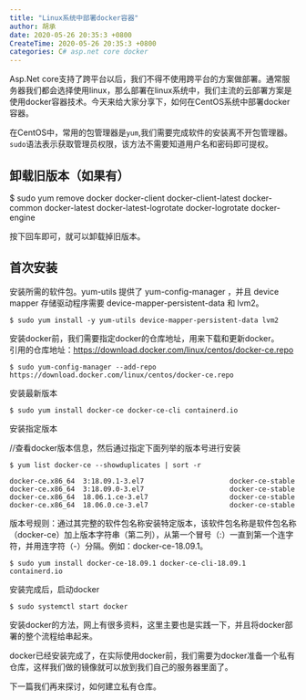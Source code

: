 ```yaml
---
title: "Linux系统中部署docker容器"
author: 胡承
date: 2020-05-26 20:35:3 +0800
CreateTime: 2020-05-26 20:35:3 +0800
categories: C# asp.net core docker
---
```


Asp.Net core支持了跨平台以后，我们不得不使用跨平台的方案做部署。通常服务器我们都会选择使用linux，那么部署在linux系统中，我们主流的云部署方案是使用docker容器技术。今天来给大家分享下，如何在CentOS系统中部署docker容器。

<!-- more -->

在CentOS中，常用的包管理器是`yum`,我们需要完成软件的安装离不开包管理器。  
`sudo`语法表示获取管理员权限，该方法不需要知道用户名和密码即可提权。

## 卸载旧版本（如果有）

$ sudo yum remove docker docker-client docker-client-latest docker-common docker-latest docker-latest-logrotate docker-logrotate docker-engine

按下回车即可，就可以卸载掉旧版本。

## 首次安装

安装所需的软件包。yum-utils 提供了 yum-config-manager ，并且 device mapper 存储驱动程序需要 device-mapper-persistent-data 和 lvm2。

```
$ sudo yum install -y yum-utils device-mapper-persistent-data lvm2
```

安装docker前，我们需要指定docker的仓库地址，用来下载和更新docker。  
引用的仓库地址：https://download.docker.com/linux/centos/docker-ce.repo

```
$ sudo yum-config-manager --add-repo https://download.docker.com/linux/centos/docker-ce.repo
```

安装最新版本

```
$ sudo yum install docker-ce docker-ce-cli containerd.io

```

安装指定版本

//查看docker版本信息，然后通过指定下面列举的版本号进行安装
```
$ yum list docker-ce --showduplicates | sort -r

docker-ce.x86_64  3:18.09.1-3.el7                     docker-ce-stable
docker-ce.x86_64  3:18.09.0-3.el7                     docker-ce-stable
docker-ce.x86_64  18.06.1.ce-3.el7                    docker-ce-stable
docker-ce.x86_64  18.06.0.ce-3.el7                    docker-ce-stable
```
版本号规则：通过其完整的软件包名称安装特定版本，该软件包名称是软件包名称（docker-ce）加上版本字符串（第二列），从第一个冒号（:）一直到第一个连字符，并用连字符（-）分隔。例如：docker-ce-18.09.1。

```
$ sudo yum install docker-ce-18.09.1 docker-ce-cli-18.09.1 containerd.io

```

安装完成后，启动docker
```
$ sudo systemctl start docker
```
安装docker的方法，网上有很多资料，这里主要也是实践一下，并且将docker部署的整个流程给串起来。

docker已经安装完成了，在实际使用docker前，我们需要为docker准备一个私有仓库，这样我们做的镜像就可以放到我们自己的服务器里面了。

下一篇我们再来探讨，如何建立私有仓库。

